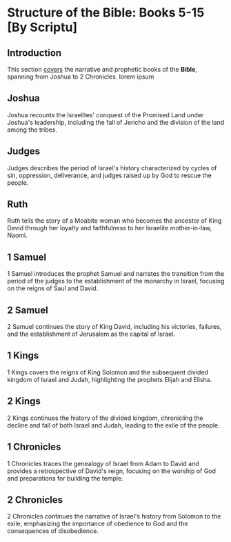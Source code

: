 # Structure of the Bible: Books 5-15 [By Scriptu]

## Introduction
This section <u>covers</u> the narrative and prophetic books of the **Bible**, spanning from Joshua to 2 Chronicles. lorem ipsum

## Joshua
Joshua recounts the Israelites' conquest of the Promised Land under Joshua's leadership, including the fall of Jericho
and the division of the land among the tribes.

## Judges
Judges describes the period of Israel's history characterized by cycles of sin, oppression, deliverance, and judges
raised up by God to rescue the people.

## Ruth
Ruth tells the story of a Moabite woman who becomes the ancestor of King David through her loyalty and faithfulness to
her Israelite mother-in-law, Naomi.

## 1 Samuel
1 Samuel introduces the prophet Samuel and narrates the transition from the period of the judges to the establishment of
the monarchy in Israel, focusing on the reigns of Saul and David.

## 2 Samuel
2 Samuel continues the story of King David, including his victories, failures, and the establishment of Jerusalem as the
capital of Israel.

## 1 Kings
1 Kings covers the reigns of King Solomon and the subsequent divided kingdom of Israel and Judah, highlighting the
prophets Elijah and Elisha.

## 2 Kings
2 Kings continues the history of the divided kingdom, chronicling the decline and fall of both Israel and Judah, leading
to the exile of the people.

## 1 Chronicles
1 Chronicles traces the genealogy of Israel from Adam to David and provides a retrospective of David's reign, focusing on
the worship of God and preparations for building the temple.

## 2 Chronicles
2 Chronicles continues the narrative of Israel's history from Solomon to the exile, emphasizing the importance of obedience
to God and the consequences of disobedience.

